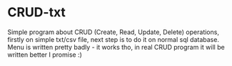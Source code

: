 # CRUD-txt
Simple program about CRUD (Create, Read, Update, Delete) operations, firstly on simple txt/csv file, next step is to do it on normal sql database.
Menu is written pretty badly - it works tho, in real CRUD program it will be written better I promise :) 
